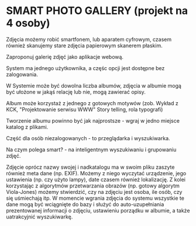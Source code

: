 # SMART PHOTO GALLERY (projekt na 4 osoby)
Zdjęcia możemy robić smartfonem, lub aparatem cyfrowym, czasem również skanujemy stare zdjęcia papierowym skanerem płaskim.

Zaproponuj galerię zdjęć jako aplikacje webową.

System ma jednego użytkownika, a częśc opcji jest dostępne bez zalogowania.

W Systemie może być dowolna liczba albumów, zdjęcia w albumie mogą być ułożone w jakąś relację lub nie, mogą zawierać opisy.

Album może korzystaż z jednego z gotowych motywów (zob. Wykład z KCK, "Projektowanie serwisu WWW" Story telling, rola typografi)

Tworzenie albumu powinno być jak najprostsze - wgraj w jedno miejsce katalog z plikami.

Część dla osób niezalogowanych - to przeglądarka i wyszukiwarka.

Na czym polega smart? - na inteligentnym wyszukiwaniu i grupowaniu zdjęć.

Zdjęcie oprócz nazwy swojej i nadkatalogu ma w swoim pliku zaszyte również meta dane (np. EXIF). 
Możemy z niego wyczytać urządzenie, jego ustawienia (np. czy użyto lampy), date czasem również lokalizację.
Z kolei korzystając z algorytmów przetwarzania obrazów (np. gotowy algorytm Viola-Jones) możemy stwierdzić, czy na zdjęciu jest osoba, 
ile osób, czy się uśmiechają itp. W momencie wgrania zdjęcia do systemu wszystkie te dane mogą być wciągnięte do bazy 
i służyć do auto-uzupełniania prezentowanej informacji o zdjęciu, ustawieniu porządku w albumie, a także uatrakcyjnić wyszukiwarkę.
